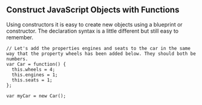 ## Construct JavaScript Objects with Functions
Using constructors it is easy to create new objects using a blueprint or constructor. The declaration syntax is a little different but still easy to remember.

```
// Let's add the properties engines and seats to the car in the same way that the property wheels has been added below. They should both be numbers.
var Car = function() {
  this.wheels = 4;
  this.engines = 1;
  this.seats = 1;
};

var myCar = new Car();
```